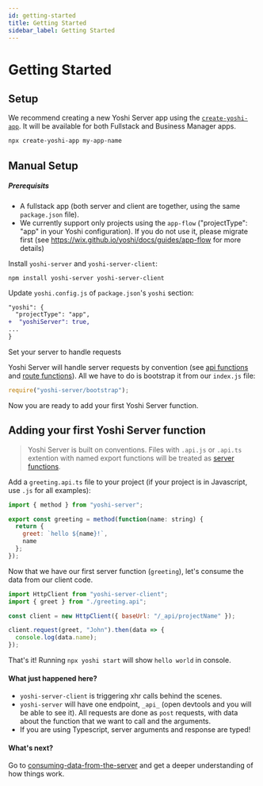 ```yaml
---
id: getting-started
title: Getting Started
sidebar_label: Getting Started
---
```


# Getting Started

## Setup

We recommend creating a new Yoshi Server app using the [`create-yoshi-app`](https://wix.github.io/yoshi/docs/getting-started/create-app). It will be available for both Fullstack and Business Manager apps.

```bash
npx create-yoshi-app my-app-name
```

## Manual Setup

##### Prerequisits

- A fullstack app (both server and client are together, using the same `package.json` file).
- We currently support only projects using the `app-flow` ("projectType": "app" in your Yoshi configuration). If you do not use it, please migrate first (see https://wix.github.io/yoshi/docs/guides/app-flow for more details)

Install `yoshi-server` and `yoshi-server-client`:

```
npm install yoshi-server yoshi-server-client
```

Update `yoshi.config.js` of `package.json`'s `yoshi` section:

```diff
"yoshi": {
  "projectType": "app",
+  "yoshiServer": true,
...
}
```

Set your server to handle requests

Yoshi Server will handle server requests by convention (see [api functions]() and [route functions]()). All we have to do is bootstrap it from our `index.js` file:

```js
require("yoshi-server/bootstrap");
```

Now you are ready to add your first Yoshi Server function.

## Adding your first Yoshi Server function

> Yoshi Server is built on conventions. Files with `.api.js` or `.api.ts` extention with named export functions will be treated as [server functions]().

Add a `greeting.api.ts` file to your project (if your project is in Javascript, use `.js` for all examples):

```js
import { method } from "yoshi-server";

export const greeting = method(function(name: string) {
  return {
    greet: `hello ${name}!`,
    name
  };
});
```

Now that we have our first server function (`greeting`), let's consume the data from our client code.

```js
import HttpClient from "yoshi-server-client";
import { greet } from "./greeting.api";

const client = new HttpClient({ baseUrl: "/_api/projectName" });

client.request(greet, "John").then(data => {
  console.log(data.name);
});
```

That's it!
Running `npx yoshi start` will show `hello world` in console.

#### What just happened here?

- `yoshi-server-client` is triggering xhr calls behind the scenes.
- `yoshi-server` will have one endpoint, `_api_` (open devtools and you will be able to see it). All requests are done as `post` requests, with data about the function that we want to call and the arguments.
- If you are using Typescript, server arguments and response are typed!

#### What's next?

Go to [consuming-data-from-the-server]() and get a deeper understanding of how things work.
